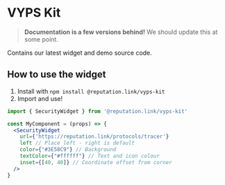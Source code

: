 # VYPS Kit
> **Documentation is a few versions behind!**
> We should update this at some point.

Contains our latest widget and demo source code. 

## How to use the widget
1. Install with `npm install @reputation.link/vyps-kit`
2. Import and use! 
  ```jsx
  import { SecurityWidget } from '@reputation.link/vyps-kit'
  
  const MyComponent = (props) => {
    <SecurityWidget
      url={'https://reputation.link/protocols/tracer'}
      left // Place left - right is default
      color={"#3E58C9"} // Background
      textColor={"#ffffff"} // Text and icon colour
      inset={[40, 40]} // Coordinate offset from corner 
    />
  }
  ```
